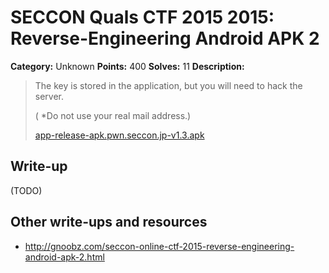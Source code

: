 # SECCON Quals CTF 2015 2015: Reverse-Engineering Android APK 2

**Category:** Unknown
**Points:** 400
**Solves:** 11
**Description:**

> The key is stored in the application, but you will need to hack the server.
> 
> ( *Do not use your real mail address.)
> 
> [app-release-apk.pwn.seccon.jp-v1.3.apk](./app-release-apk.pwn.seccon.jp-v1.3.apk)


## Write-up

(TODO)

## Other write-ups and resources

* <http://gnoobz.com/seccon-online-ctf-2015-reverse-engineering-android-apk-2.html>
